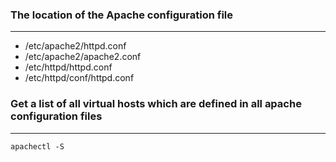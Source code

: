 ### The location of the Apache configuration file
---
 - /etc/apache2/httpd.conf
 - /etc/apache2/apache2.conf
 - /etc/httpd/httpd.conf
 - /etc/httpd/conf/httpd.conf

### Get a list of all virtual hosts which are defined in all apache configuration files
---
```shell
apachectl -S
```
